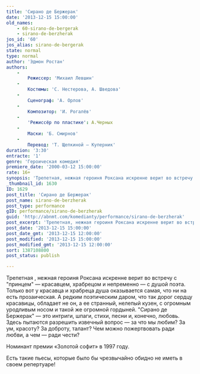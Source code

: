```yaml
---
title: 'Сирано де Бержерак'
date: '2013-12-15 15:00:00'
old_names:
    - 60-sirano-de-bergerak
    - sirano-de-berzherak
jos_id: '60'
jos_alias: sirano-de-bergerak
state: normal
type: normal
author: 'Эдмон Ростан'
authors:
    -
        Режиссер: 'Михаил Левшин'
    -
        Костюмы: 'С. Нестерова, А. Шведова'
    -
        Сценограф: 'А. Орлов'
    -
        Композитор: 'И. Рогалёв'
    -
        'Режиссёр по пластике': А.Черных
    -
        Маски: 'Б. Смирнов'
    -
        Перевод: 'Т. Щепкиной — Куперник'
duration: '3:30'
entracte: '1'
genre: 'Героическая комедия'
premiere_date: '2000-03-12 15:00:00'
rate: 16+
synopsis: 'Трепетная, нежная героиня Роксана искренне верит во встречу с «принцем» — красавцем, храбрецом и непременно — с душой поэта. Только вот у красавца и храбреца душа оказывается самая, что ни на есть прозаическая. А редким поэтическим даром, что так дорог сердцу красавицы, обладает не он, а ее странный, нелепый кузен, с огромным уродливым, но­сом и такой же огромной гордыней…'
_thumbnail_id: 1630
ID: 1629
post_title: 'Сирано де Бержерак'
post_name: sirano-de-berzherak
post_type: performance
gID: performance/sirano-de-berzherak
guid: 'http://abnmt.com/komedianty/performance/sirano-de-berzherak'
post_excerpt: 'Трепетная, нежная героиня Роксана искренне верит во встречу с «принцем» — красавцем, храбрецом и непременно — с душой поэта. Только вот у красавца и храбреца душа оказывается самая, что ни на есть прозаическая. А редким поэтическим даром, что так дорог сердцу красавицы, обладает не он, а ее странный, нелепый кузен, с огромным уродливым, но­сом и такой же огромной гордыней…'
post_date: '2013-12-15 15:00:00'
post_date_gmt: '2013-12-15 12:00:00'
post_modified: '2013-12-15 15:00:00'
post_modified_gmt: '2013-12-15 12:00:00'
sort: 1387108800
post_status: publish

---
```


Трепетная , нежная героиня Роксана искренне верит во встречу с "принцем" — красавцем, храбрецом и непременно — с душой поэта. Только вот у красавца и храбреца душа оказывается самая, что ни на есть прозаическая. А редким поэтическим даром, что так дорог сердцу красавицы, обладает не он, а ее странный, нелепый кузен, с огромным уродливым но­сом и такой же огромной гордыней. "Сирано де Бержерак" — это интриги, шпаги, стихи, песни и, конечно, лю­бовь. Здесь пытаются разрешить извечный вопрос — за что мы любим? За ум, красоту? За доброту, талант? Чем можно пожертвовать ради любви, а чем — ради чести?


Номинант премии «Золотой софит» в 1997 году.


Есть такие пьесы, которые было бы чрезвычайно обидно не иметь в своем репертуаре!